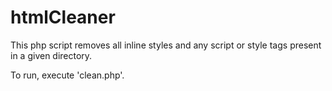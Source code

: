 # htmlCleaner

This php script removes all inline styles and any script or style tags present in a given directory.

To run, execute 'clean.php'.
